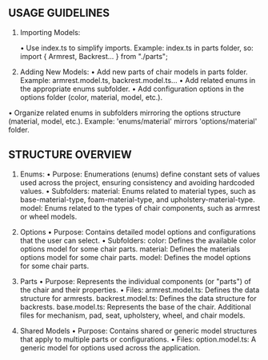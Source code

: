 ## USAGE GUIDELINES

1. Importing Models:

   • Use index.ts to simplify imports. Example: index.ts in parts folder, so: import { Armrest, Backrest... } from "./parts";

2. Adding New Models:
   • Add new parts of chair models in parts folder. Example: armrest.model.ts, backrest.model.ts...
   • Add related enums in the appropriate enums subfolder.
   • Add configuration options in the options folder (color, material, model, etc.).

• Organize related enums in subfolders mirroring the options structure (material, model, etc.). Example: 'enums/material' mirrors 'options/material' folder.

## STRUCTURE OVERVIEW

1. Enums:
   • Purpose: Enumerations (enums) define constant sets of values used across the project, ensuring consistency and avoiding hardcoded values.
   • Subfolders:
   material: Enums related to material types, such as base-material-type, foam-material-type, and upholstery-material-type.
   model: Enums related to the types of chair components, such as armrest or wheel models.
2. Options
   • Purpose: Contains detailed model options and configurations that the user can select.
   • Subfolders:
   color: Defines the available color options model for some chair parts.
   material: Defines the materials options model for some chair parts.
   model: Defines the model options for some chair parts.
3. Parts
   • Purpose: Represents the individual components (or "parts") of the chair and their properties.
   • Files:
   armrest.model.ts: Defines the data structure for armrests.
   backrest.model.ts: Defines the data structure for backrests.
   base.model.ts: Represents the base of the chair.
   Additional files for mechanism, pad, seat, upholstery, wheel, and chair models.

4. Shared Models
   • Purpose: Contains shared or generic model structures that apply to multiple parts or configurations.
   • Files:
   option.model.ts: A generic model for options used across the application.
